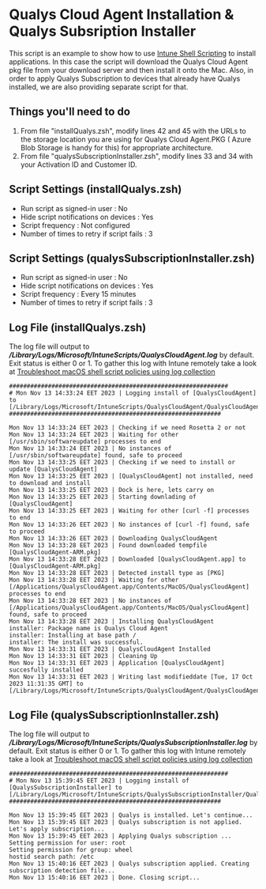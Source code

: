 # Qualys Cloud Agent Installation & Qualys Subsription Installer

This script is an example to show how to use [Intune Shell Scripting](https://docs.microsoft.com/en-us/mem/intune/apps/macos-shell-scripts) to install applications. In this case the script will download the Qualys Cloud Agent pkg file from your download server and then install it onto the Mac. Also, in order to apply Qualys Subscription to devices that already have Qualys installed, we are also providing separate script for that.

## Things you'll need to do

1. From file "installQualys.zsh", modify lines 42 and 45 with the URLs to the storage location you are using for Qualys Cloud Agent.PKG ( Azure Blob Storage is handy for this) for appropriate architecture.
2. From file "qualysSubscriptionInstaller.zsh", modify lines 33 and 34 with your Activation ID and Customer ID.

## Script Settings (installQualys.zsh)

- Run script as signed-in user : No
- Hide script notifications on devices : Yes
- Script frequency : Not configured
- Number of times to retry if script fails : 3

## Script Settings (qualysSubscriptionInstaller.zsh)

- Run script as signed-in user : No
- Hide script notifications on devices : Yes
- Script frequency : Every 15 minutes
- Number of times to retry if script fails : 3

## Log File (installQualys.zsh)

The log file will output to ***/Library/Logs/Microsoft/IntuneScripts/QualysCloudAgent.log*** by default. Exit status is either 0 or 1. To gather this log with Intune remotely take a look at  [Troubleshoot macOS shell script policies using log collection](https://docs.microsoft.com/en-us/mem/intune/apps/macos-shell-scripts#troubleshoot-macos-shell-script-policies-using-log-collection)

```
##############################################################
# Mon Nov 13 14:33:24 EET 2023 | Logging install of [QualysCloudAgent] to [/Library/Logs/Microsoft/IntuneScripts/QualysCloudAgent/QualysCloudAgent.log]
############################################################

Mon Nov 13 14:33:24 EET 2023 | Checking if we need Rosetta 2 or not
Mon Nov 13 14:33:24 EET 2023 | Waiting for other [/usr/sbin/softwareupdate] processes to end
Mon Nov 13 14:33:24 EET 2023 | No instances of [/usr/sbin/softwareupdate] found, safe to proceed
Mon Nov 13 14:33:25 EET 2023 | Checking if we need to install or update [QualysCloudAgent]
Mon Nov 13 14:33:25 EET 2023 | [QualysCloudAgent] not installed, need to download and install
Mon Nov 13 14:33:25 EET 2023 | Dock is here, lets carry on
Mon Nov 13 14:33:25 EET 2023 | Starting downlading of [QualysCloudAgent]
Mon Nov 13 14:33:25 EET 2023 | Waiting for other [curl -f] processes to end
Mon Nov 13 14:33:26 EET 2023 | No instances of [curl -f] found, safe to proceed
Mon Nov 13 14:33:26 EET 2023 | Downloading QualysCloudAgent
Mon Nov 13 14:33:28 EET 2023 | Found downloaded tempfile [QualysCloudAgent-ARM.pkg]
Mon Nov 13 14:33:28 EET 2023 | Downloaded [QualysCloudAgent.app] to [QualysCloudAgent-ARM.pkg]
Mon Nov 13 14:33:28 EET 2023 | Detected install type as [PKG]
Mon Nov 13 14:33:28 EET 2023 | Waiting for other [/Applications/QualysCloudAgent.app/Contents/MacOS/QualysCloudAgent] processes to end
Mon Nov 13 14:33:28 EET 2023 | No instances of [/Applications/QualysCloudAgent.app/Contents/MacOS/QualysCloudAgent] found, safe to proceed
Mon Nov 13 14:33:28 EET 2023 | Installing QualysCloudAgent
installer: Package name is Qualys Cloud Agent
installer: Installing at base path /
installer: The install was successful.
Mon Nov 13 14:33:31 EET 2023 | QualysCloudAgent Installed
Mon Nov 13 14:33:31 EET 2023 | Cleaning Up
Mon Nov 13 14:33:31 EET 2023 | Application [QualysCloudAgent] succesfully installed
Mon Nov 13 14:33:31 EET 2023 | Writing last modifieddate [Tue, 17 Oct 2023 11:31:35 GMT] to [/Library/Logs/Microsoft/IntuneScripts/QualysCloudAgent/QualysCloudAgent.meta]
```
## Log File (qualysSubscriptionInstaller.zsh)

The log file will output to ***/Library/Logs/Microsoft/IntuneScripts/QualysSubscriptionInstaller.log*** by default. Exit status is either 0 or 1. To gather this log with Intune remotely take a look at  [Troubleshoot macOS shell script policies using log collection](https://docs.microsoft.com/en-us/mem/intune/apps/macos-shell-scripts#troubleshoot-macos-shell-script-policies-using-log-collection)

```
##############################################################
# Mon Nov 13 15:39:45 EET 2023 | Logging install of [QualysSubscriptionInstaller] to [/Library/Logs/Microsoft/IntuneScripts/QualysSubscriptionInstaller/QualysSubscriptionInstaller.log]
############################################################

Mon Nov 13 15:39:45 EET 2023 | Qualys is installed. Let's continue...
Mon Nov 13 15:39:45 EET 2023 | Qualys subscription is not applied. Let's apply subscription...
Mon Nov 13 15:39:45 EET 2023 | Applying Qualys subscription ...
Setting permission for user: root
Setting permission for group: wheel
hostid search path: /etc
Mon Nov 13 15:40:16 EET 2023 | Qualys subscription applied. Creating subscription detection file...
Mon Nov 13 15:40:16 EET 2023 | Done. Closing script...
```